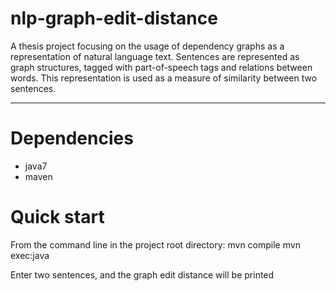 # nlp-graph-edit-distance

A thesis project focusing on the usage of dependency graphs as a representation of natural language text. 
Sentences are represented as graph structures, tagged with part-of-speech tags and relations between words.
This representation is used as a measure of similarity between two sentences.

--------------------------------

# Dependencies
 * java7
 * maven

# Quick start
From the command line in the project root directory:
	mvn compile
	mvn exec:java

Enter two sentences, and the graph edit distance will be printed

